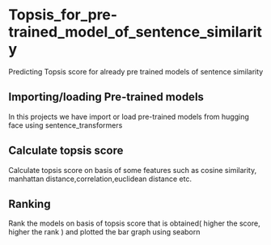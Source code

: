 # Topsis_for_pre-trained_model_of_sentence_similarity
Predicting Topsis score for already pre trained models of sentence similarity
## Importing/loading Pre-trained models
In this projects we have import or load pre-trained models from hugging face using sentence_transformers
## Calculate topsis score
Calculate topsis score on basis of some features such as cosine similarity, manhattan distance,correlation,euclidean distance etc.
## Ranking
Rank the models on basis of topsis score that is obtained( higher the score, higher the rank ) and plotted the bar graph using seaborn
